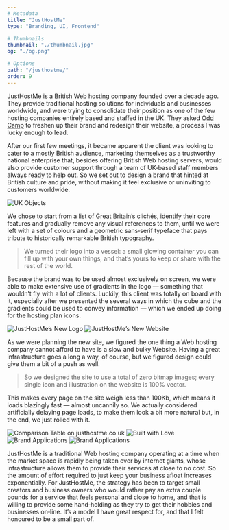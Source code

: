 ```yaml
---
# Metadata
title: "JustHostMe"
type: "Branding, UI, Frontend"

# Thumbnails
thumbnail: "./thumbnail.jpg"
og: "./og.png"

# Options
path: "/justhostme/"
order: 9
---
```


<article role="article">

JustHostMe is a British Web hosting company founded over a decade ago. They provide traditional hosting solutions for individuals and businesses worldwide, and were trying to consolidate their position as one of the few hosting companies entirely based and staffed in the UK. They asked [Odd Camp](https://www.odd.camp/) to freshen up their brand and redesign their website, a process I was lucky enough to lead.

After our first few meetings, it became apparent the client was looking to cater to a mostly British audience, marketing themselves as a trustworthy national enterprise that, besides offering British Web hosting servers, would also provide customer support through a team of UK‑based staff members always ready to help out. So we set out to design a brand that hinted at British culture and pride, without making it feel exclusive or uninviting to customers worldwide.

</article>

![UK Objects](images/uk@2x.png)

<article role="article">

We chose to start from a list of Great Britain’s clichés, identify their core features and gradually remove any visual references to them, until we were left with a set of colours and a geometric sans‑serif typeface that pays tribute to historically remarkable British typography.

> We turned their logo into a vessel: a small glowing container you can fill up with your own things, and that’s yours to keep or share with the rest of the world.

Because the brand was to be used almost exclusively on screen, we were able to make extensive use of gradients in the logo — something that wouldn’t fly with a lot of clients. Luckily, this client was totally on board with it, especially after we presented the several ways in which the cube and the gradients could be used to convey information — which we ended up doing for the hosting plan icons.

</article>

![JustHostMe’s New Logo](images/logo@2x.png)
![JustHostMe’s New Website](images/landing-page@2x.png)

<article role="article">

As we were planning the new site, we figured the one thing a Web hosting company cannot afford to have is a slow and bulky Website. Having a great infrastructure goes a long a way, of course, but we figured design could give them a bit of a push as well.

> So we designed the site to use a total of zero bitmap images; every single icon and illustration on the website is 100% vector.

This makes every page on the site weigh less than 100Kb, which means it loads blazingly fast — almost uncannily so. We actually considered artificially delaying page loads, to make them look a bit more natural but, in the end, we just rolled with it.

</article>

![Comparison Table on justhostme.co.uk](images/comparison-table@2x.png)
![Built with Love](images/love@2x.png)
![Brand Applications](images/applications@2x.png)
![Brand Applications](images/proposal@2x.png)

<article role="article">

JustHostMe is a traditional Web hosting company operating at a time when the market space is rapidly being taken over by internet giants, whose infrastructure allows them to provide their services at close to no cost. So the amount of effort required to just keep your business afloat increases exponentially. For JustHostMe, the strategy has been to target small creators and business owners who would rather pay an extra couple pounds for a service that feels personal and close to home, and that is willing to provide some hand‑holding as they try to get their hobbies and businesses on‑line. It’s a model I have great respect for, and that I felt honoured to be a small part of.

</article>